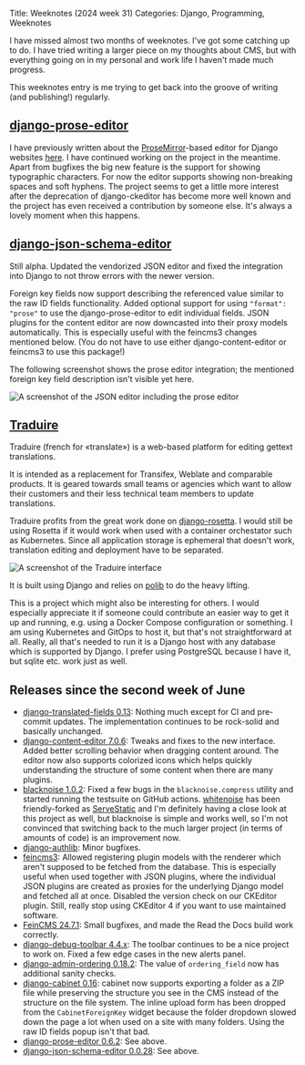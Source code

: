 Title: Weeknotes (2024 week 31)
Categories: Django, Programming, Weeknotes

I have missed almost two months of weeknotes. I've got some catching up to do.
I have tried writing a larger piece on my thoughts about CMS, but with
everything going on in my personal and work life I haven't made much progress.

This weeknotes entry is me trying to get back into the groove of writing (and
publishing!) regularly.


## [django-prose-editor](https://github.com/matthiask/django-prose-editor/)

I have previously written about the
[ProseMirror](https://prosemirror.net/)-based editor for Django websites
[here](https://406.ch/writing/django-prose-editor-prose-editing-component-for-the-django-admin/).
I have continued working on the project in the meantime. Apart from bugfixes
the big new feature is the support for showing typographic characters. For now
the editor supports showing non-breaking spaces and soft hyphens. The project
seems to get a little more interest after the deprecation of django-ckeditor
has become more well known and the project has even received a contribution by
someone else. It's always a lovely moment when this happens.


## [django-json-schema-editor](https://github.com/matthiask/django-json-schema-editor)

Still alpha. Updated the vendorized JSON editor and fixed the integration into
Django to not throw errors with the newer version.

Foreign key fields now support describing the referenced value similar to the
raw ID fields functionality. Added optional support for using ``"format":
"prose"`` to use the django-prose-editor to edit individual fields. JSON
plugins for the content editor are now downcasted into their proxy models
automatically. This is especially useful with the feincms3 changes mentioned
below. (You do not have to use either django-content-editor or feincms3 to use
this package!)

The following screenshot shows the prose editor integration; the mentioned
foreign key field description isn't visible yet here.

![A screenshot of the JSON editor including the prose editor](https://406.ch/assets/20240731-json-editor.png)

## [Traduire](https://github.com/matthiask/traduire)

Traduire (french for «translate») is a web-based platform for editing gettext
translations.

It is intended as a replacement for Transifex, Weblate and comparable products.
It is geared towards small teams or agencies which want to allow their
customers and their less technical team members to update translations.

Traduire profits from the great work done on
[django-rosetta](https://github.com/mbi/django-rosetta/). I would still be
using Rosetta if it would work when used with a container orchestator such as
Kubernetes. Since all application storage is ephemeral that doesn't work,
translation editing and deployment have to be separated.

![A screenshot of the Traduire interface](https://406.ch/assets/20240731-traduire.png)

It is built using Django and relies on [polib](https://pypi.org/project/polib/)
to do the heavy lifting.

This is a project which might also be interesting for others. I would
especially appreciate it if someone could contribute an easier way to get it up
and running, e.g. using a Docker Compose configuration or something. I am using
Kubernetes and GitOps to host it, but that's not straightforward at all.
Really, all that's needed to run it is a Django host with any database which is
supported by Django. I prefer using PostgreSQL because I have it, but sqlite
etc. work just as well.


## Releases since the second week of June

- [django-translated-fields 0.13](https://pypi.org/project/django-translated-fields/):
  Nothing much except for CI and pre-commit updates. The implementation
  continues to be rock-solid and basically unchanged.
- [django-content-editor 7.0.6](https://pypi.org/project/django-content-editor/):
  Tweaks and fixes to the new interface. Added better scrolling behavior when
  dragging content around. The editor now also supports colorized icons which
  helps quickly understanding the structure of some content when there are many
  plugins.
- [blacknoise 1.0.2](https://pypi.org/project/blacknoise/):
  Fixed a few bugs in the ``blacknoise.compress`` utility and started running
  the testsuite on GitHub actions.
  [whitenoise](https://github.com/evansd/whitenoise/) has been friendly-forked
  as [ServeStatic](https://github.com/Archmonger/ServeStatic) and I'm
  definitely having a close look at this project as well, but blacknoise is
  simple and works well, so I'm not convinced that switching back to the much
  larger project (in terms of amounts of code) is an improvement now.
- [django-authlib](https://pypi.org/project/django-authlib/):
  Minor bugfixes.
- [feincms3](https://pypi.org/project/feincms3/):
  Allowed registering plugin models with the renderer which aren't supposed to
  be fetched from the database. This is especially useful when used together
  with JSON plugins, where the individual JSON plugins are created as proxies
  for the underlying Django model and fetched all at once. Disabled the version
  check on our CKEditor plugin. Still, really stop using CKEditor 4 if you want
  to use maintained software.
- [FeinCMS 24.7.1](https://pypi.org/project/FeinCMS/):
  Small bugfixes, and made the Read the Docs build work correctly.
- [django-debug-toolbar 4.4.x](https://pypi.org/project/django-debug-toolbar/):
  The toolbar continues to be a nice project to work on. Fixed a few edge cases
  in the new alerts panel.
- [django-admin-ordering 0.18.2](https://pypi.org/project/django-admin-ordering/):
  The value of ``ordering_field`` now has additional sanity checks.
- [django-cabinet 0.16](https://pypi.org/project/django-cabinet/):
  cabinet now supports exporting a folder as a ZIP file while preserving the
  structure you see in the CMS instead of the structure on the file system. The
  inline upload form has been dropped from the ``CabinetForeignKey`` widget
  because the folder dropdown slowed down the page a lot when used on a site
  with many folders. Using the raw ID fields popup isn't that bad.
- [django-prose-editor 0.6.2](https://pypi.org/project/django-prose-editor/):
  See above.
- [django-json-schema-editor 0.0.28](https://pypi.org/project/django-json-schema-editor/):
  See above.

